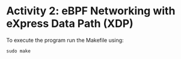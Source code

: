 # Activity 2: eBPF Networking with eXpress Data Path (XDP)

To execute the program run the Makefile using:
```
sudo make
```
